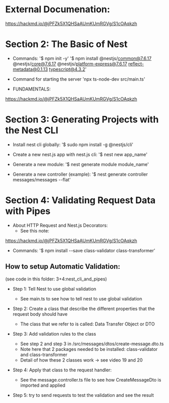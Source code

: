 # External Documenation:

https://hackmd.io/@jPFZk5X1QHSaAUmKUmRGVg/S1cOAqkzh

# Section 2: The Basic of Nest

- Commands:
  '$ npm init -y'
  '$ npm install @nestjs/common@7.6.17 @nestjs/core@7.6.17 @nestjs/platform-express@7.6.17 reflect-metadata@0.1.13 typescript@4.3.2'

- Command for starting the server
  'npx ts-node-dev src/main.ts'

- FUNDAMENTALS:

https://hackmd.io/@jPFZk5X1QHSaAUmKUmRGVg/S1cOAqkzh

# Section 3: Generating Projects with the Nest CLI

- Install nest cli globally:
  '$ sudo npm install -g @nestjs/cli'

- Create a new nest.js app with nest.js cli:
  '$ nest new app_name'

- Generate a new module:
  '$ nest generate module module_name'

- Generate a new controller (example):
  '$ nest generate controller messages/messages --flat'

# Section 4: Validating Request Data with Pipes

- About HTTP Request and Nest.js Decorators:
  - See this note:

https://hackmd.io/@jPFZk5X1QHSaAUmKUmRGVg/S1cOAqkzh

- Commands:
  '$ npm install --save class-validator class-transformer'

## How to setup Automatic Validation:

(see code in this folder: 3+4:nest_cli_and_pipes)

- Step 1: Tell Nest to use global validation

  - See main.ts to see how to tell nest to use global validation

- Step 2: Create a class that describe the different properties that the request body should have

  - The class that we refer to is called: Data Transfer Object or DTO

- Step 3: Add validation rules to the class

  - See step 2 and step 3 in /src/messages/dtos/create-message.dto.ts
  - Note here that 2 packages needed to be installed: class-validator and class-transformer
  - Detail of how these 2 classes work -> see video 19 and 20

- Step 4: Apply that class to the request handler:

  - See the message.controller.ts file to see how CreateMessageDto is imported and applied

- Step 5: try to send requests to test the validation and see the result
